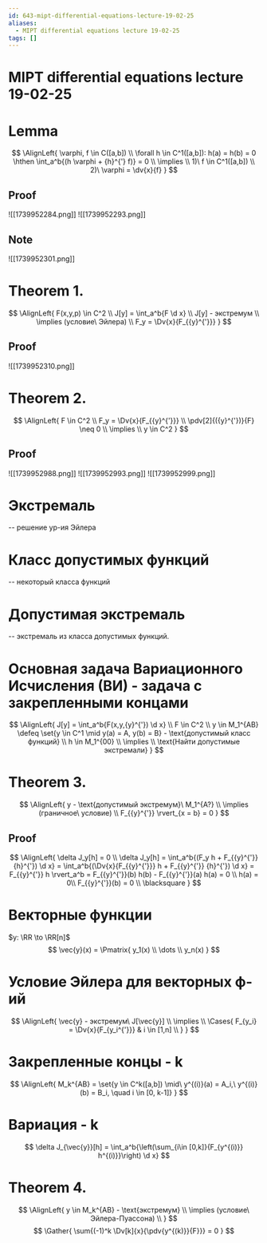 ```yaml
---
id: 643-mipt-differential-equations-lecture-19-02-25
aliases:
  - MIPT differential equations lecture 19-02-25
tags: []
---
```


# MIPT differential equations lecture 19-02-25

# Lemma
$$
\AlignLeft{
\varphi, f \in C([a,b]) \\
\forall h \in C^1([a,b]): h(a) = h(b) = 0 \hthen
\int_a^b{(h \varphi + {h}^{'} f)} = 0 \\
\implies \\
1)\ f \in C^1([a,b]) \\
2)\ \varphi = \dv{x}{f}
}
$$
## Proof
![[1739952284.png]]
![[1739952293.png]]

## Note
![[1739952301.png]]

# Theorem 1.
$$
\AlignLeft{
F(x,y,p) \in C^2 \\
J[y] = \int_a^b{F \d x} \\
J[y] - экстремум \\
\implies (условие\ Эйлера) \\
F_y = \Dv{x}{F_{{y}^{'}}}
}
$$
## Proof
![[1739952310.png]]

# Theorem 2.
$$
\AlignLeft{
F \in C^2 \\
F_y = \Dv{x}{F_{{y}^{'}}} \\
\pdv[2]{({y}^{'})}{F} \neq 0 \\
\implies \\
y \in C^2
}
$$
## Proof
![[1739952988.png]]
![[1739952993.png]]
![[1739952999.png]]

# Экстремаль
-- решение ур-ия Эйлера

# Класс допустимых функций
-- некоторый класса функций

# Допустимая экстремаль
-- экстремаль из класса допустимых функций.

# Основная задача Вариационного Исчисления (ВИ) - задача с закрепленными концами
$$
\AlignLeft{
J[y] = \int_a^b{F(x,y,{y}^{'}) \d x} \\
F \in C^2 \\
y \in M_1^{AB} \defeq \set{y \in C^1 \mid y(a) = A, y(b) = B} - \text{допустимый класс функций} \\
h \in M_1^{00} \\
\implies \\
\text{Найти допустимые экстремали}
}
$$

# Theorem 3.
$$
\AlignLeft{
y - \text{допустимый экстремум}\ M_1^{A?} \\
\implies (граничное\ условие) \\
F_{{y}^{'}} \rvert_{x = b} = 0
}
$$
## Proof
$$
\AlignLeft{
\delta J_y[h] = 0 \\
\delta J_y[h] = \int_a^b{(F_y h + F_{{y}^{'}} {h}^{'}) \d x} = 
\int_a^b{(\Dv{x}{F_{{y}^{'}}} h + F_{{y}^{'}} {h}^{'}) \d x} = 
F_{{y}^{'}} h \rvert_a^b = F_{{y}^{'}}(b) h(b) - F_{{y}^{'}}(a) h(a) = 0 \\
h(a) = 0\\
F_{{y}^{'}}(b) = 0 \\
\blacksquare
}
$$
# Векторные функции
$y: \RR \to \RR[n]$
$$
\vec{y}(x) = \Pmatrix{
y_1(x) \\
\dots \\
y_n(x)
}
$$

# Условие Эйлера для векторных ф-ий 
$$
\AlignLeft{
\vec{y} - экстремум\ J[\vec{y}] \\
\implies \\
\Cases{
F_{y_i} = \Dv{x}{F_{y_i^{'}}} & i \in [1,n] \\
}
}
$$

# Закрепленные концы - k
$$
\AlignLeft{
M_k^{AB} = \set{y \in C^k([a,b]) \mid\ y^{(i)}(a) = A_i,\ y^{(i)}(b) = B_i, \quad i \in [0, k-1]}
}
$$

# Вариация - k
$$
\delta J_{\vec{y}}[h] = \int_a^b{\left(\sum_{i\in [0,k]}{F_{y^{(i)}} h^{(i)}}\right) \d x}
$$

# Theorem 4.
$$
\AlignLeft{
y \in M_k^{AB} - \text{экстремум} \\
\implies (условие\ Эйлера-Пуассона) \\
}
$$
$$
\Gather{
\sum{(-1)^k \Dv[k]{x}{\pdv{y^{(k)}}{F}}} = 0
}
$$
